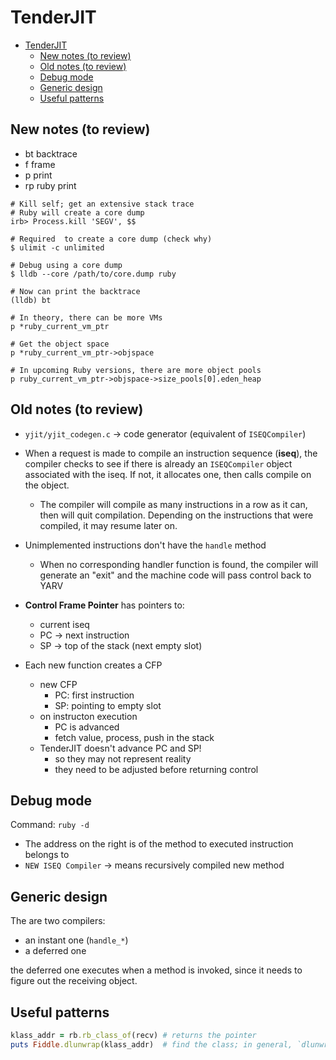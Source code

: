 # TenderJIT

- [TenderJIT](#tenderjit)
  - [New notes (to review)](#new-notes-to-review)
  - [Old notes (to review)](#old-notes-to-review)
  - [Debug mode](#debug-mode)
  - [Generic design](#generic-design)
  - [Useful patterns](#useful-patterns)

## New notes (to review)

- bt backtrace
- f frame
- p print
- rp ruby print

```
# Kill self; get an extensive stack trace
# Ruby will create a core dump
irb> Process.kill 'SEGV', $$

# Required  to create a core dump (check why)
$ ulimit -c unlimited

# Debug using a core dump
$ lldb --core /path/to/core.dump ruby

# Now can print the backtrace
(lldb) bt
```

```
# In theory, there can be more VMs
p *ruby_current_vm_ptr

# Get the object space
p *ruby_current_vm_ptr->objspace

# In upcoming Ruby versions, there are more object pools
p ruby_current_vm_ptr->objspace->size_pools[0].eden_heap
```

## Old notes (to review)

- `yjit/yjit_codegen.c` -> code generator (equivalent of `ISEQCompiler`)

- When a request is made to compile an instruction sequence (**iseq**), the compiler checks to see if there is already an `ISEQCompiler` object associated with the iseq. If not, it allocates one, then calls compile on the object.
  - The compiler will compile as many instructions in a row as it can, then will quit compilation. Depending on the instructions that were compiled, it may resume later on.
- Unimplemented instructions don't have the `handle` method
  - When no corresponding handler function is found, the compiler will generate an "exit" and the machine code will pass control back to YARV
- **Control Frame Pointer** has pointers to:
  - current iseq
  - PC -> next instruction
  - SP -> top of the stack (next empty slot)
- Each new function creates a CFP
  - new CFP
    - PC: first instruction
    - SP: pointing to empty slot
  - on instructon execution
    - PC is advanced
    - fetch value, process, push in the stack
  - TenderJIT doesn't advance PC and SP!
    - so they may not represent reality
    - they need to be adjusted before returning control

## Debug mode

Command: `ruby -d`

- The address on the right is of the method to executed instruction belongs to
- `NEW ISEQ Compiler` -> means recursively compiled new method

## Generic design

The are two compilers:

- an instant one (`handle_*`)
- a deferred one

the deferred one executes when a method is invoked, since it needs to figure out the receiving object.

## Useful patterns

```rb
klass_addr = rb.rb_class_of(recv) # returns the pointer
puts Fiddle.dlunwrap(klass_addr)  # find the class; in general, `dlunwrap` returns the object at the given address
```

